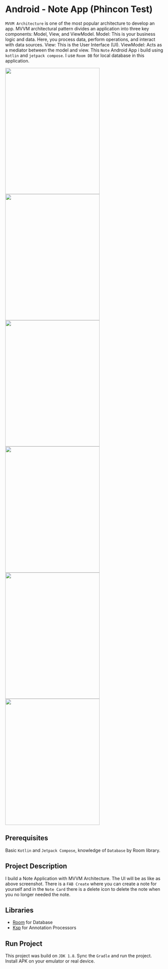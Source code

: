 # Android - Note App (Phincon Test)

`MVVM Architecture` is one of the most popular architecture to develop an app. MVVM architectural pattern divides an application into three key components: Model, View, and ViewModel. Model: This is your business logic and data. Here, you process data, perform operations, and interact with data sources. View: This is the User Interface (UI). ViewModel: Acts as a mediator between the model and view.
This `Note` Android App i build using `kotlin` and `jetpack compose`. I use `Room DB` for local database in this application.

<img src="app/src/main/res/drawable/note_home" width=300 height=400>
<img src="app/src/main/res/drawable/note_create" width=300 height=400> 
<img src="app/src/main/res/drawable/note_before_update" width=300 height=400>
<img src="app/src/main/res/drawable/note_update1" width=300 height=400>
<img src="app/src/main/res/drawable/note_after_update" width=300 height=400>
<img src="app/src/main/res/drawable/note_delete" width=300 height=400>

## Prerequisites

Basic `Kotlin` and `Jetpack Compose`, knowledge of `Database` by Room library.

## Project Description

I build a Note Application with MVVM Architecture. The UI will be as like as above screenshot. There is a `FAB Create` where you can create a note for yourself and in the `Note Card` there is a delete icon to delete the note when you no longer needed the note.

## Libraries 


* [Room]([https://coil-kt.github.io/coil/compose/](https://developer.android.com/reference/androidx/room/package-summary)) for Database
* [Ksp](https://github.com/google/ksp/releases) for Annotation Processors

## Run Project

This project was build on `JDK 1.8`. Sync the `Gradle` and run the project. Install APK on your emulator or real device.
